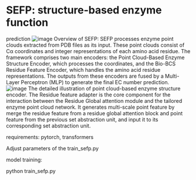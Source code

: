 # SEFP: structure-based enzyme function 
prediction
![image](https://github.com/PrestigeOfGod/SEFP/assets/39855922/0e7baca5-e0bf-4520-96f0-4832b5dfa283)
Overview of SEFP: SEFP processes enzyme point clouds extracted from PDB files as its input. These point clouds consist of Cα coordinates and integer representations of each amino acid residue. The framework comprises two main encoders: the Point Cloud-Based Enzyme Structure Encoder, which processes the coordinates, and the Bio-BCS Residue Feature Encoder, which handles the amino acid residue representations. The outputs from these encoders are fused by a Multi-Layer Perceptron (MLP) to generate the final EC number prediction.
![image](https://github.com/PrestigeOfGod/SEFP/assets/39855922/4deeca82-87ed-4c8d-9833-ebe23ac327c2)
The detailed illustration of point cloud-based enzyme structure encoder. The Residue feature adapter is the core component for the interaction between the Residue Global attention module and the tailored enzyme point cloud network. It generates multi-scale point feature by merge the residue feature from a residue global attention block and point feature from the previous set abstraction unit, and input it to its corresponding set abstraction unit.

requirements:
pytorch, transformers

Adjust parameters of the train_sefp.py

model training:

python train_sefp.py

